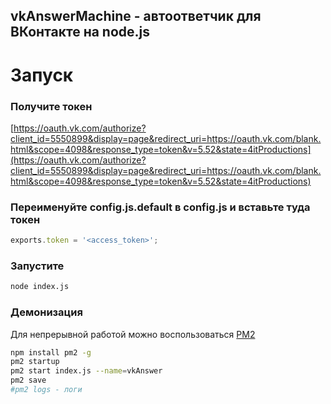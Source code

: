 ## vkAnswerMachine - автоответчик для ВКонтакте на node.js
# Запуск
### Получите токен
[https://oauth.vk.com/authorize?client_id=5550899&display=page&redirect_uri=https://oauth.vk.com/blank.html&scope=4098&response_type=token&v=5.52&state=4itProductions](https://oauth.vk.com/authorize?client_id=5550899&display=page&redirect_uri=https://oauth.vk.com/blank.html&scope=4098&response_type=token&v=5.52&state=4itProductions)
### Переименуйте config.js.default в config.js и вставьте туда токен
```js
exports.token = '<access_token>';
```
### Запустите
```bash
node index.js
```
### Демонизация
Для непрерывной работой можно воспользоваться [PM2](https://github.com/Unitech/pm2)
```bash
npm install pm2 -g
pm2 startup
pm2 start index.js --name=vkAnswer
pm2 save
#pm2 logs - логи
```